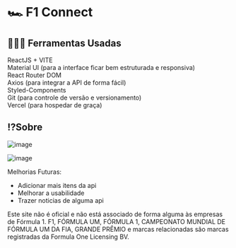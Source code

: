 <h1>🏎 F1 Connect</h1>

<h2>👨🏽‍💻 Ferramentas Usadas</h2>
ReactJS + VITE <br>
Material UI (para a interface ficar bem estruturada e responsiva) <br>
React Router DOM <br>
Axios (para integrar a API de forma fácil) <br>
Styled-Components <br>
Git (para controle de versão e versionamento)<br>
Vercel (para hospedar de graça)<br>

<h2>⁉Sobre</h2>

![image](https://github.com/user-attachments/assets/e13cb629-db9b-4b0a-9f7f-adea0c1b6d8e)

![image](https://github.com/user-attachments/assets/1bfb96b1-a2b5-461c-a838-92bcc41fff95)

Melhorias Futuras:
- Adicionar mais itens da api
- Melhorar a usabilidade
- Trazer noticias de alguma api


<footer>Este site não é oficial e não está associado de forma alguma às empresas de Fórmula 1. F1, FÓRMULA UM, FÓRMULA 1, CAMPEONATO MUNDIAL DE FÓRMULA UM DA FIA, GRANDE PRÊMIO e marcas relacionadas são marcas registradas da Formula One Licensing BV.</footer>
